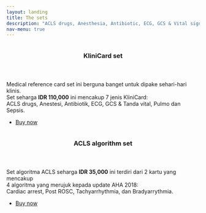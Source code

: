 ```yaml
---
layout: landing
title: The sets
description: "ACLS drugs, Anesthesia, Antibiotic, ECG, GCS & Vital signs reference, Pulmo and Sepsis cards.<br><br>ACLS algorithm cards"
nav-menu: true
---
```


<section id="two" class="spotlights">
	<section>
		<a href="#menu" class="image">
			<img src="{{ site.baseurl }}/assets/images/pic01.jpg" alt="" data-position="center center" />
		</a>
		<div class="content">
			<div class="inner">
				<header class="major">
					<h3>KliniCard set</h3>
				</header>
				<p>
        Medical reference card set ini berguna banget untuk dipake sehari-hari klinis.<br>
        Set seharga <b>IDR 110,000</b> ini mencakup 7 jenis KliniCard:<br>
        ACLS drugs, Anestesi, Antibiotik, ECG, GCS & Tanda vital, Pulmo dan Sepsis.
        </p>
				<ul class="actions">
					<li><a href="#menu" class="button">Buy now</a></li>
				</ul>
			</div>
		</div>
	</section>
	<section>
		<a href="generic.html" class="image">
			<img src="{{ site.baseurl }}/assets/images/pic02.jpg" alt="" data-position="top center" />
		</a>
		<div class="content">
			<div class="inner">
				<header class="major">
        <h3>ACLS algorithm set</h3>
				</header>
				<p>
        Set algoritma ACLS seharga <b>IDR 35,000</b> ini terdiri dari 2 kartu yang mencakup<br>
        4 algoritma yang merujuk kepada update AHA 2018:<br>
        Cardiac arrest, Post ROSC, Tachyarrhythmia, dan Bradyarrythmia.
        </p>
				<ul class="actions">
					<li><a href="#menu" class="button">Buy now</a></li>
				</ul>
			</div>
		</div>
	</section>

